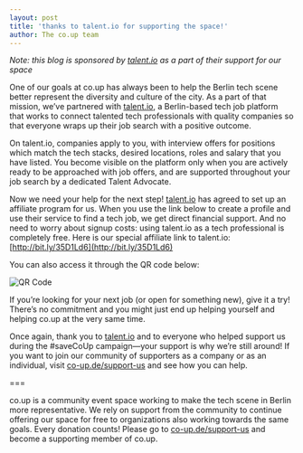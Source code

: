 ```yaml
---
layout: post
title: 'thanks to talent.io for supporting the space!'
author: The co.up team
---
```

_Note: this blog is sponsored by [talent.io](http://talent.io/) as a part of their support for our space_

One of our goals at co.up has always been to help the Berlin tech scene better represent the diversity and culture of the city. As a part of that mission, we’ve partnered with [talent.io](http://talent.io/), a Berlin-based tech job platform that works to connect talented tech professionals with quality companies so that everyone wraps up their job search with a positive outcome.

On talent.io, companies apply to you, with interview offers for positions which match the tech stacks, desired locations, roles and salary that you have listed. You become visible on the platform only when you are actively ready to be approached with job offers, and are supported throughout your job search by a dedicated Talent Advocate.

Now we need your help for the next step! [talent.io](http://talent.io/) has agreed to set up an affiliate program for us. When you use the link below to create a profile and use their service to find a tech job, we get direct financial support. And no need to worry about signup costs: using talent.io as a tech professional is completely free. Here is our special affiliate link to talent.io: [http://bit.ly/35D1Ld6](http://bit.ly/35D1Ld6)

You can also access it through the QR code below:

![QR Code](https://lh5.googleusercontent.com/0pM0b-LxCVuiG7Hyucxt4YES14xGUhYHIridI-n3PaFpoPnHBErEutz_nkEhyT1DLevWiG4nwmxWE2tteMMXetn5ra8MpwMHJSZvjq986fKMf5TFRb0bK3ogsbUcpAcP351yrnAf "QR Code")

If you’re looking for your next job (or open for something new), give it a try! There’s no commitment and you might just end up helping yourself and helping co.up at the very same time.

Once again, thank you to [talent.io](http://talent.io/) and to everyone who helped support us during the #saveCoUp campaign—your support is why we’re still around! If you want to join our community of supporters as a company or as an individual, visit [co-up.de/support-us](http://co-up.de/support-us) and see how you can help.

===

co.up is a community event space working to make the tech scene in Berlin more representative. We rely on support from the community to continue offering our space for free to organizations also working towards the same goals. Every donation counts! Please go to [co-up.de/support-us](http://co-up.de/support-us) and become a supporting member of co.up.
